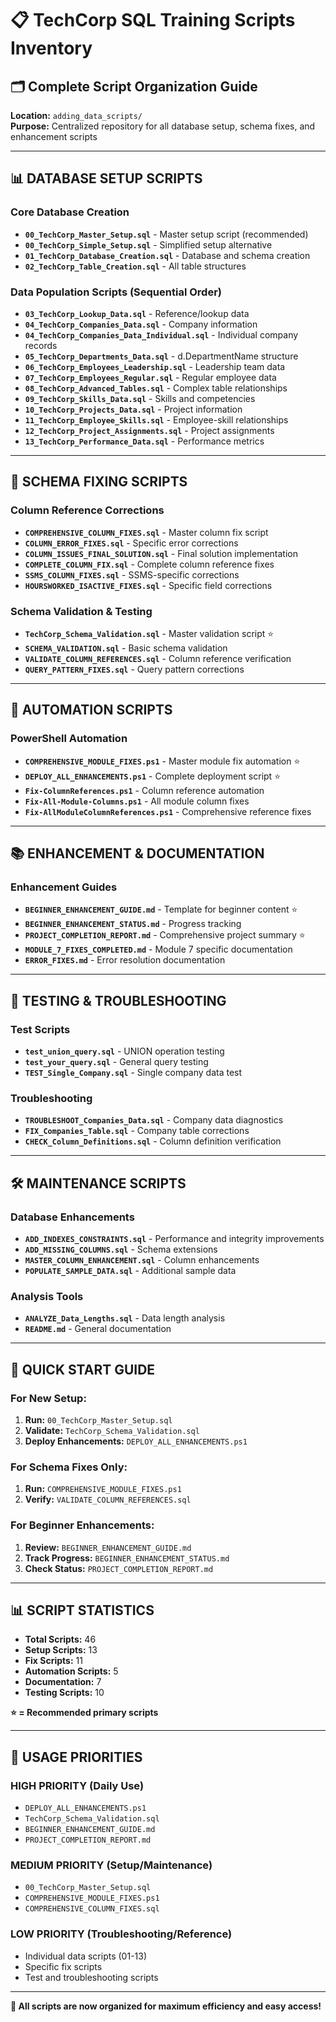# 📋 TechCorp SQL Training Scripts Inventory

## 🗂️ Complete Script Organization Guide

**Location:** `adding_data_scripts/`  
**Purpose:** Centralized repository for all database setup, schema fixes, and enhancement scripts

---

## 📊 **DATABASE SETUP SCRIPTS**

### Core Database Creation
- **`00_TechCorp_Master_Setup.sql`** - Master setup script (recommended)
- **`00_TechCorp_Simple_Setup.sql`** - Simplified setup alternative  
- **`01_TechCorp_Database_Creation.sql`** - Database and schema creation
- **`02_TechCorp_Table_Creation.sql`** - All table structures

### Data Population Scripts (Sequential Order)
- **`03_TechCorp_Lookup_Data.sql`** - Reference/lookup data
- **`04_TechCorp_Companies_Data.sql`** - Company information
- **`04_TechCorp_Companies_Data_Individual.sql`** - Individual company records
- **`05_TechCorp_Departments_Data.sql`** - d.DepartmentName structure
- **`06_TechCorp_Employees_Leadership.sql`** - Leadership team data
- **`07_TechCorp_Employees_Regular.sql`** - Regular employee data
- **`08_TechCorp_Advanced_Tables.sql`** - Complex table relationships
- **`09_TechCorp_Skills_Data.sql`** - Skills and competencies
- **`10_TechCorp_Projects_Data.sql`** - Project information
- **`11_TechCorp_Employee_Skills.sql`** - Employee-skill relationships
- **`12_TechCorp_Project_Assignments.sql`** - Project assignments
- **`13_TechCorp_Performance_Data.sql`** - Performance metrics

---

## 🔧 **SCHEMA FIXING SCRIPTS**

### Column Reference Corrections
- **`COMPREHENSIVE_COLUMN_FIXES.sql`** - Master column fix script
- **`COLUMN_ERROR_FIXES.sql`** - Specific error corrections
- **`COLUMN_ISSUES_FINAL_SOLUTION.sql`** - Final solution implementation
- **`COMPLETE_COLUMN_FIX.sql`** - Complete column reference fixes
- **`SSMS_COLUMN_FIXES.sql`** - SSMS-specific corrections
- **`HOURSWORKED_ISACTIVE_FIXES.sql`** - Specific field corrections

### Schema Validation & Testing
- **`TechCorp_Schema_Validation.sql`** - Master validation script ⭐
- **`SCHEMA_VALIDATION.sql`** - Basic schema validation
- **`VALIDATE_COLUMN_REFERENCES.sql`** - Column reference verification
- **`QUERY_PATTERN_FIXES.sql`** - Query pattern corrections

---

## 🤖 **AUTOMATION SCRIPTS**

### PowerShell Automation
- **`COMPREHENSIVE_MODULE_FIXES.ps1`** - Master module fix automation ⭐
- **`DEPLOY_ALL_ENHANCEMENTS.ps1`** - Complete deployment script ⭐
- **`Fix-ColumnReferences.ps1`** - Column reference automation
- **`Fix-All-Module-Columns.ps1`** - All module column fixes
- **`Fix-AllModuleColumnReferences.ps1`** - Comprehensive reference fixes

---

## 📚 **ENHANCEMENT & DOCUMENTATION**

### Enhancement Guides
- **`BEGINNER_ENHANCEMENT_GUIDE.md`** - Template for beginner content ⭐
- **`BEGINNER_ENHANCEMENT_STATUS.md`** - Progress tracking
- **`PROJECT_COMPLETION_REPORT.md`** - Comprehensive project summary ⭐
- **`MODULE_7_FIXES_COMPLETED.md`** - Module 7 specific documentation
- **`ERROR_FIXES.md`** - Error resolution documentation

---

## 🧪 **TESTING & TROUBLESHOOTING**

### Test Scripts
- **`test_union_query.sql`** - UNION operation testing
- **`test_your_query.sql`** - General query testing
- **`TEST_Single_Company.sql`** - Single company data test

### Troubleshooting
- **`TROUBLESHOOT_Companies_Data.sql`** - Company data diagnostics
- **`FIX_Companies_Table.sql`** - Company table corrections
- **`CHECK_Column_Definitions.sql`** - Column definition verification

---

## 🛠️ **MAINTENANCE SCRIPTS**

### Database Enhancements
- **`ADD_INDEXES_CONSTRAINTS.sql`** - Performance and integrity improvements
- **`ADD_MISSING_COLUMNS.sql`** - Schema extensions
- **`MASTER_COLUMN_ENHANCEMENT.sql`** - Column enhancements
- **`POPULATE_SAMPLE_DATA.sql`** - Additional sample data

### Analysis Tools
- **`ANALYZE_Data_Lengths.sql`** - Data length analysis
- **`README.md`** - General documentation

---

## 🚀 **QUICK START GUIDE**

### For New Setup:
1. **Run:** `00_TechCorp_Master_Setup.sql`
2. **Validate:** `TechCorp_Schema_Validation.sql`
3. **Deploy Enhancements:** `DEPLOY_ALL_ENHANCEMENTS.ps1`

### For Schema Fixes Only:
1. **Run:** `COMPREHENSIVE_MODULE_FIXES.ps1`
2. **Verify:** `VALIDATE_COLUMN_REFERENCES.sql`

### For Beginner Enhancements:
1. **Review:** `BEGINNER_ENHANCEMENT_GUIDE.md`
2. **Track Progress:** `BEGINNER_ENHANCEMENT_STATUS.md`
3. **Check Status:** `PROJECT_COMPLETION_REPORT.md`

---

## 📊 **SCRIPT STATISTICS**

- **Total Scripts:** 46
- **Setup Scripts:** 13
- **Fix Scripts:** 11  
- **Automation Scripts:** 5
- **Documentation:** 7
- **Testing Scripts:** 10

**⭐ = Recommended primary scripts**

---

## 🎯 **USAGE PRIORITIES**

### **HIGH PRIORITY** (Daily Use)
- `DEPLOY_ALL_ENHANCEMENTS.ps1`
- `TechCorp_Schema_Validation.sql`
- `BEGINNER_ENHANCEMENT_GUIDE.md`
- `PROJECT_COMPLETION_REPORT.md`

### **MEDIUM PRIORITY** (Setup/Maintenance)
- `00_TechCorp_Master_Setup.sql`
- `COMPREHENSIVE_MODULE_FIXES.ps1`
- `COMPREHENSIVE_COLUMN_FIXES.sql`

### **LOW PRIORITY** (Troubleshooting/Reference)
- Individual data scripts (01-13)
- Specific fix scripts
- Test and troubleshooting scripts

---

**🎉 All scripts are now organized for maximum efficiency and easy access!**